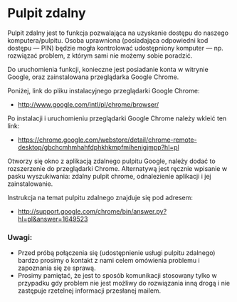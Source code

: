 # Pulpit zdalny

Pulpit zdalny jest to funkcja pozwalająca na uzyskanie dostępu do naszego komputera/pulpitu. Osoba uprawniona (posiadająca odpowiedni kod dostępu — PIN) będzie mogła kontrolować udostępniony komputer — np. rozwiązać problem, z którym sami nie możemy sobie poradzić.

Do uruchomienia funkcji, konieczne jest posiadanie konta w witrynie Google, oraz zainstalowana przeglądarka Google Chrome.

Poniżej, link do pliku instalacyjnego przeglądarki Google Chrome:

- http://www.google.com/intl/pl/chrome/browser/

Po instalacji i uruchomieniu przeglądarki Google Chrome należy wkleić ten link:

- https://chrome.google.com/webstore/detail/chrome-remote-desktop/gbchcmhmhahfdphkhkmpfmihenigjmpp?hl=pl

Otworzy się okno z aplikacją zdalnego pulpitu Google, należy dodać to rozszerzenie do przeglądarki Chrome. Alternatywą jest ręcznie wpisanie w pasku wyszukiwania: zdalny pulpit chrome, odnalezienie aplikacji i jej zainstalowanie.

Instrukcja na temat pulpitu zdalnego znajduje się pod adresem:

- http://support.google.com/chrome/bin/answer.py?hl=pl&answer=1649523

### Uwagi:

- Przed próbą połączenia się (udostępnienie usługi pulpitu zdalnego) bardzo prosimy o kontakt z nami celem omówienia problemu i zapoznania się ze sprawą. 
- Prosimy pamiętać, że jest to sposób komunikacji stosowany tylko w przypadku gdy problem nie jest możliwy do rozwiązania inną drogą i nie zastępuje rzetelnej informacji przesłanej mailem.